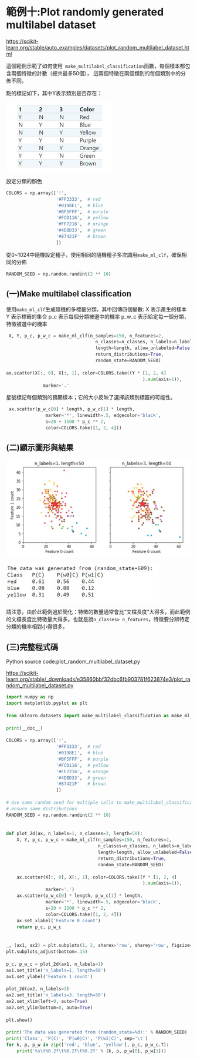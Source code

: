 # **範例十:Plot randomly generated multilabel dataset**

https://scikit-learn.org/stable/auto_examples/datasets/plot_random_multilabel_dataset.html

這個範例示範了如何使用` make_multilabel_classification`函數，每個樣本都包含兩個特徵的計數（總共最多50個），
這兩個特徵在兩個類別的每個類別中的分佈不同。


點的標記如下，其中Y表示類別是否存在：

![](https://github.com/JENNSHIUAN/myfirstpost/blob/master/ex4_fig1.JPG)

設定分類的顏色

```python
COLORS = np.array(['!',
                   '#FF3333',  # red
                   '#0198E1',  # blue
                   '#BF5FFF',  # purple
                   '#FCD116',  # yellow
                   '#FF7216',  # orange
                   '#4DBD33',  # green
                   '#87421F'   # brown
                   ])
```

從0~1024中隨機設定種子，使用相同的隨機種子多次調用`make_ml_clf`，確保相同的分佈

```python
RANDOM_SEED = np.random.randint(2 ** 10)
```

## (一)Make multilabel classification
使用`make_ml_clf`生成隨機的多標籤分類，其中回傳四個變數:
X 表示產生的樣本
Y 表示標籤的集合
p_c 表示每個分類被選中的機率
p_w_c 表示給定每一個分類，特徵被選中的機率

```python
 X, Y, p_c, p_w_c = make_ml_clf(n_samples=150, n_features=2,
                                  n_classes=n_classes, n_labels=n_labels,
                                  length=length, allow_unlabeled=False,
                                  return_distributions=True,
                                  random_state=RANDOM_SEED)

ax.scatter(X[:, 0], X[:, 1], color=COLORS.take((Y * [1, 2, 4]
                                                    ).sum(axis=1)),
              marker='.'
```

星號標記每個類別的預期樣本；它的大小反映了選擇該類別標籤的可能性。

```python
 ax.scatter(p_w_c[0] * length, p_w_c[1] * length,
               marker='*', linewidth=.5, edgecolor='black',
               s=20 + 1500 * p_c ** 2,
               color=COLORS.take([1, 2, 4]))
```

## (二)顯示圖形與結果
![](https://github.com/JENNSHIUAN/myfirstpost/blob/master/ex4_fig2.JPG)

![](https://github.com/JENNSHIUAN/myfirstpost/blob/master/ex4_fig3.JPG)


請注意，由於此範例過於簡化：特徵的數量通常會比“文檔長度”大得多，而此範例的文檔長度比特徵量大得多。也就是說`n_classes> n_features`，特徵要分辨特定分類的機率相對小得很多。

## (三)完整程式碼

Python source code:plot_random_multilabel_dataset.py

https://scikit-learn.org/stable/_downloads/e35860bbf32dbc6fb903781f623874e3/plot_random_multilabel_dataset.py
```python
import numpy as np
import matplotlib.pyplot as plt

from sklearn.datasets import make_multilabel_classification as make_ml_clf

print(__doc__)

COLORS = np.array(['!',
                   '#FF3333',  # red
                   '#0198E1',  # blue
                   '#BF5FFF',  # purple
                   '#FCD116',  # yellow
                   '#FF7216',  # orange
                   '#4DBD33',  # green
                   '#87421F'   # brown
                   ])

# Use same random seed for multiple calls to make_multilabel_classification to
# ensure same distributions
RANDOM_SEED = np.random.randint(2 ** 10)


def plot_2d(ax, n_labels=1, n_classes=3, length=50):
    X, Y, p_c, p_w_c = make_ml_clf(n_samples=150, n_features=2,
                                   n_classes=n_classes, n_labels=n_labels,
                                   length=length, allow_unlabeled=False,
                                   return_distributions=True,
                                   random_state=RANDOM_SEED)

    ax.scatter(X[:, 0], X[:, 1], color=COLORS.take((Y * [1, 2, 4]
                                                    ).sum(axis=1)),
               marker='.')
    ax.scatter(p_w_c[0] * length, p_w_c[1] * length,
               marker='*', linewidth=.5, edgecolor='black',
               s=20 + 1500 * p_c ** 2,
               color=COLORS.take([1, 2, 4]))
    ax.set_xlabel('Feature 0 count')
    return p_c, p_w_c


_, (ax1, ax2) = plt.subplots(1, 2, sharex='row', sharey='row', figsize=(8, 4))
plt.subplots_adjust(bottom=.15)

p_c, p_w_c = plot_2d(ax1, n_labels=1)
ax1.set_title('n_labels=1, length=50')
ax1.set_ylabel('Feature 1 count')

plot_2d(ax2, n_labels=3)
ax2.set_title('n_labels=3, length=50')
ax2.set_xlim(left=0, auto=True)
ax2.set_ylim(bottom=0, auto=True)

plt.show()

print('The data was generated from (random_state=%d):' % RANDOM_SEED)
print('Class', 'P(C)', 'P(w0|C)', 'P(w1|C)', sep='\t')
for k, p, p_w in zip(['red', 'blue', 'yellow'], p_c, p_w_c.T):
    print('%s\t%0.2f\t%0.2f\t%0.2f' % (k, p, p_w[0], p_w[1]))
```
